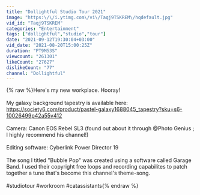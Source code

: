 ```yaml
---
title: "Dollightful Studio Tour 2021"
image: "https:\/\/i.ytimg.com\/vi\/Taqj9TSKREM\/hqdefault.jpg"
vid_id: "Taqj9TSKREM"
categories: "Entertainment"
tags: ["dollightful","studio","tour"]
date: "2021-09-12T19:30:04+03:00"
vid_date: "2021-08-20T15:00:25Z"
duration: "PT9M53S"
viewcount: "261301"
likeCount: "27627"
dislikeCount: "77"
channel: "Dollightful"
---
```

{% raw %}Here's my new workplace. Hooray!<br /><br />My galaxy background tapestry is available here: <a rel="nofollow" target="blank" href="https://society6.com/product/pastel-galaxy1688045_tapestry?sku=s6-10026499p42a55v412">https://society6.com/product/pastel-galaxy1688045_tapestry?sku=s6-10026499p42a55v412</a><br /><br />Camera: Canon EOS Rebel SL3 (found out about it through @Photo Genius ; I highly recommend his channel!)<br /><br />Editing software: Cyberlink Power Director 19<br /><br />The song I titled &quot;Bubble Pop&quot; was created using a software called Garage Band. I used their copyright free loops and recording capabilites to patch together a tune that's become this channel's theme-song.<br /><br />#studiotour #workroom #catassistants{% endraw %}
